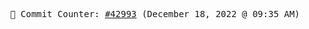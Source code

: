 <p align="center">
    <samp>
        📮 Commit Counter: <a href="https://github.com/Javascript-void0/Javascript-void0/commits/main">#42993</a> (December 18, 2022 @ 09:35 AM)
    </samp>
</p>